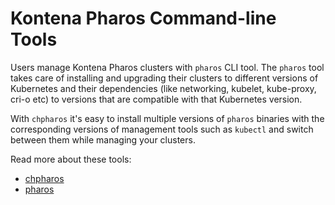 # Kontena Pharos Command-line Tools

Users manage Kontena Pharos clusters with `pharos` CLI tool. The `pharos` tool takes care of installing and upgrading their clusters to different versions of Kubernetes and their dependencies (like networking, kubelet, kube-proxy, cri-o etc) to versions that are compatible with that Kubernetes version.

With `chpharos` it's easy to install multiple versions of `pharos` binaries with the corresponding versions of management tools such as `kubectl` and switch between them while managing your clusters.

Read more about these tools:
* [chpharos](chpharos.md)
* [pharos](pharos.md)
